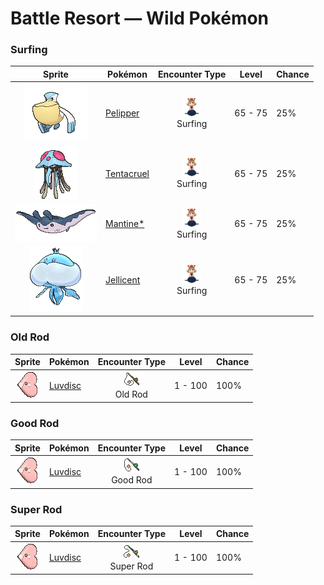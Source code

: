 # Battle Resort — Wild Pokémon

### Surfing

| Sprite | Pokémon | Encounter Type | Level | Chance |
|:------:|---------|:--------------:|-------|--------|
| ![Pelipper](../../assets/sprites/pelipper/front.gif "Pelipper: Pelipper searches for food while in flight by skimming the wave tops. This Pokémon dips its large bill in the sea to scoop up food, then swallows everything in one big gulp.") | [Pelipper](../../pokemon/pelipper.md/) | ![Surfing](../../assets/encounter_types/surfing.png "Surfing")<br>Surfing | 65 - 75 | 25% |
| ![Tentacruel](../../assets/sprites/tentacruel/front.gif "Tentacruel: Tentacruel has tentacles that can be freely elongated and shortened at will. It ensnares prey with its tentacles and weakens the prey by dosing it with a harsh toxin. It can catch up to 80 prey at the same time.") | [Tentacruel](../../pokemon/tentacruel.md/) | ![Surfing](../../assets/encounter_types/surfing.png "Surfing")<br>Surfing | 65 - 75 | 25% |
| ![Mantine*](../../assets/sprites/mantine/front.gif "Mantine*: On sunny days, schools of Mantine can be seen elegantly leaping over the sea’s waves. This Pokémon is not bothered by the Remoraid that hitches rides.") | [Mantine*](../../pokemon/mantine.md/) | ![Surfing](../../assets/encounter_types/surfing.png "Surfing")<br>Surfing | 65 - 75 | 25% |
| ![Jellicent](../../assets/sprites/jellicent/front.gif "Jellicent: The fate of the ships and crew that wander into Jellicent’s habitat: all sunken, all lost, all vanished.") | [Jellicent](../../pokemon/jellicent.md/) | ![Surfing](../../assets/encounter_types/surfing.png "Surfing")<br>Surfing | 65 - 75 | 25% |

### Old Rod

| Sprite | Pokémon | Encounter Type | Level | Chance |
|:------:|---------|:--------------:|-------|--------|
| ![Luvdisc](../../assets/sprites/luvdisc/front.gif "Luvdisc: Luvdisc’s heart-shaped body is a symbol of love and romance. It is said that any couple meeting this Pokémon is promised a loving relationship that never ends.") | [Luvdisc](../../pokemon/luvdisc.md/) | ![Old Rod](../../assets/encounter_types/old_rod.png "Old Rod")<br>Old Rod | 1 - 100 | 100% |

### Good Rod

| Sprite | Pokémon | Encounter Type | Level | Chance |
|:------:|---------|:--------------:|-------|--------|
| ![Luvdisc](../../assets/sprites/luvdisc/front.gif "Luvdisc: Luvdisc’s heart-shaped body is a symbol of love and romance. It is said that any couple meeting this Pokémon is promised a loving relationship that never ends.") | [Luvdisc](../../pokemon/luvdisc.md/) | ![Good Rod](../../assets/encounter_types/good_rod.png "Good Rod")<br>Good Rod | 1 - 100 | 100% |

### Super Rod

| Sprite | Pokémon | Encounter Type | Level | Chance |
|:------:|---------|:--------------:|-------|--------|
| ![Luvdisc](../../assets/sprites/luvdisc/front.gif "Luvdisc: Luvdisc’s heart-shaped body is a symbol of love and romance. It is said that any couple meeting this Pokémon is promised a loving relationship that never ends.") | [Luvdisc](../../pokemon/luvdisc.md/) | ![Super Rod](../../assets/encounter_types/super_rod.png "Super Rod")<br>Super Rod | 1 - 100 | 100% |


